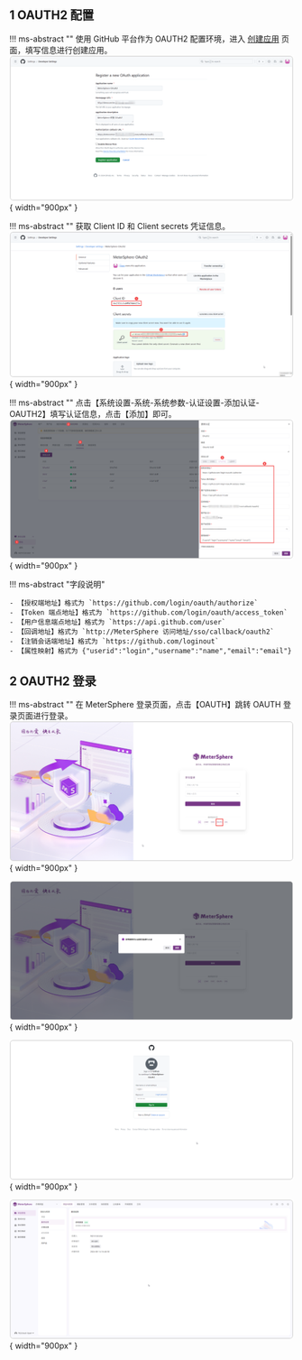 ## 1 OAUTH2 配置
!!! ms-abstract ""
    使用 GitHub 平台作为 OAUTH2 配置环境，进入 [创建应用](https://github.com/settings/applications/new) 页面，填写信息进行创建应用。
![!资源池列表页面](../../img/X-Pack/single_sign/oauth2/oauth2应用.png){ width="900px" }

!!! ms-abstract ""
    获取 Client ID 和 Client secrets 凭证信息。
![!资源池列表页面](../../img/X-Pack/single_sign/oauth2/获取凭证.png){ width="900px" }

!!! ms-abstract ""
    点击【系统设置-系统-系统参数-认证设置-添加认证-OAUTH2】填写认证信息，点击【添加】即可。
![!资源池列表页面](../../img/X-Pack/single_sign/oauth2/oauth2配置.png){ width="900px" }

!!! ms-abstract "字段说明"

    - 【授权端地址】格式为 `https://github.com/login/oauth/authorize`
    - 【Token 端点地址】格式为 `https://github.com/login/oauth/access_token`
    - 【用户信息端点地址】格式为 `https://api.github.com/user`
    - 【回调地址】格式为 `http://MeterSphere 访问地址/sso/callback/oauth2`
    - 【注销会话端地址】格式为 `https://github.com/loginout`
    - 【属性映射】格式为 {"userid":"login","username":"name","email":"email"}

## 2 OAUTH2 登录
!!! ms-abstract ""
    在 MeterSphere 登录页面，点击【OAUTH】跳转 OAUTH 登录页面进行登录。
![!资源池列表页面](../../img/X-Pack/single_sign/oauth2/oauth2登录页面.png){ width="900px" }

![!资源池列表页面](../../img/X-Pack/single_sign/oauth2/源页面登录.png){ width="900px" }

![!资源池列表页面](../../img/X-Pack/single_sign/oauth2/github页面登录.png){ width="900px" }

![!资源池列表页面](../../img/X-Pack/single_sign/oauth2/成功登录.png){ width="900px" }



